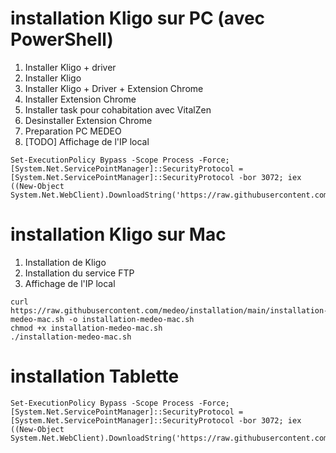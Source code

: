 # installation Kligo sur PC (avec PowerShell)

1. Installer Kligo + driver
2. Installer Kligo
3. Installer Kligo + Driver + Extension Chrome
4. Installer Extension Chrome
5. Installer task pour cohabitation avec VitalZen
6. Desinstaller Extension Chrome
7. Preparation PC MEDEO
8. [TODO] Affichage de l'IP local
```
Set-ExecutionPolicy Bypass -Scope Process -Force; [System.Net.ServicePointManager]::SecurityProtocol = [System.Net.ServicePointManager]::SecurityProtocol -bor 3072; iex ((New-Object System.Net.WebClient).DownloadString('https://raw.githubusercontent.com/medeo/installation/main/installation.ps1'))
```

# installation Kligo sur Mac

1. Installation de Kligo
2. Installation du service FTP
3. Affichage de l'IP local
```
curl https://raw.githubusercontent.com/medeo/installation/main/installation-medeo-mac.sh -o installation-medeo-mac.sh
chmod +x installation-medeo-mac.sh
./installation-medeo-mac.sh

```


# installation Tablette

```
Set-ExecutionPolicy Bypass -Scope Process -Force; [System.Net.ServicePointManager]::SecurityProtocol = [System.Net.ServicePointManager]::SecurityProtocol -bor 3072; iex ((New-Object System.Net.WebClient).DownloadString('https://raw.githubusercontent.com/medeo/installation/main/install.ps1'))
```
